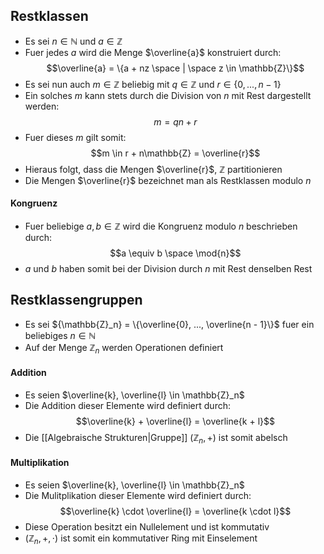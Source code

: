 ## Restklassen
- Es sei $n \in \mathbb{N}$ und $a \in \mathbb{Z}$ 
- Fuer jedes $a$ wird die Menge $\overline{a}$ konstruiert durch:
$$\overline{a} = \{a + nz \space | \space z \in \mathbb{Z}\}$$
- Es sei nun auch $m \in \mathbb{Z}$ beliebig mit $q \in \mathbb{Z}$ und $r \in \{0, ..., n-1\}$
- Ein solches $m$ kann stets durch die Division von $n$ mit Rest dargestellt werden:
$$m = qn + r$$
- Fuer dieses $m$ gilt somit:
$$m \in r + n\mathbb{Z} = \overline{r}$$
- Hieraus folgt, dass die Mengen $\overline{r}$, $\mathbb{Z}$ partitionieren
- Die Mengen $\overline{r}$ bezeichnet man als Restklassen modulo $n$
#### Kongruenz
- Fuer beliebige $a, b \in \mathbb{Z}$ wird die Kongruenz modulo $n$ beschrieben durch:
$$a \equiv b \space \mod{n}$$
- $a$ und $b$ haben somit bei der Division durch $n$ mit Rest denselben Rest
## Restklassengruppen
- Es sei ${\mathbb{Z}_n} = \{\overline{0}, ..., \overline{n - 1}\}$ fuer ein beliebiges $n \in \mathbb{N}$
- Auf der Menge ${\mathbb{Z}_n}$ werden Operationen definiert
#### Addition
- Es seien $\overline{k}, \overline{l} \in \mathbb{Z}_n$
- Die Addition dieser Elemente wird definiert durch:
$$\overline{k} + \overline{l} = \overline{k + l}$$
- Die [[Algebraische Strukturen|Gruppe]] $(\mathbb{Z}_n, +)$ ist somit abelsch
#### Multiplikation
- Es seien $\overline{k}, \overline{l} \in \mathbb{Z}_n$
- Die Mulitplikation dieser Elemente wird definiert durch:
$$\overline{k} \cdot \overline{l} = \overline{k \cdot l}$$
- Diese Operation besitzt ein Nullelement und ist kommutativ
- $(\mathbb{Z}_n, +, \cdot)$ ist somit ein kommutativer Ring mit Einselement